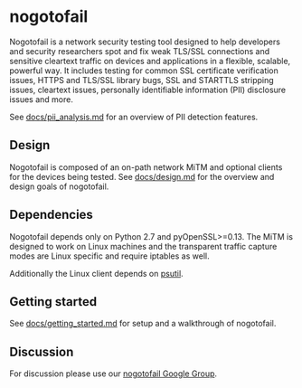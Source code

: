 # nogotofail


Nogotofail is a network security testing tool designed to help developers and security researchers spot and fix weak TLS/SSL connections and sensitive cleartext traffic on devices and applications in a flexible, scalable, powerful way.
It includes testing for common SSL certificate verification issues, HTTPS and TLS/SSL library bugs, SSL and STARTTLS stripping issues, cleartext issues, personally identifiable information (PII) disclosure issues and more.

See [docs/pii_analysis.md](docs/pii_analysis.md) for an overview of PII detection features.

## Design
Nogotofail is composed of an on-path network MiTM and optional clients for the devices being tested.
See [docs/design.md](docs/design.md) for the overview and design goals of nogotofail.

## Dependencies
Nogotofail depends only on Python 2.7 and pyOpenSSL>=0.13. The MiTM is designed to work on Linux
machines and the transparent traffic capture modes are Linux specific and require iptables as well.

Additionally the Linux client depends on [psutil](https://pypi.python.org/pypi/psutil).

## Getting started
See [docs/getting_started.md](docs/getting_started.md) for setup and a walkthrough of nogotofail.

## Discussion
For discussion please use our [nogotofail Google Group](https://groups.google.com/forum/#!forum/nogotofail).
